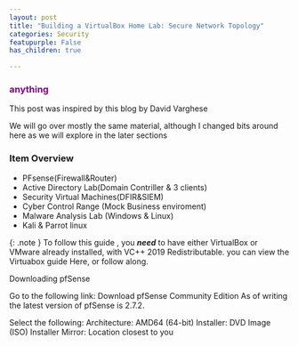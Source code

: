 ```yaml
---
layout: post
title: "Building a VirtualBox Home Lab: Secure Network Topology"
categories: Security
featupurple: False 
has_children: true

---
```



### <span style="color: purple; font-weight: bold;">anything</span>

This post was inspired by this blog by 
David Varghese

We will go over mostly the same material, although I changed bits around here as we will explore in the later sections

### Item Overview

- PFsense(Firewall&Router)
- Active Directory Lab(Domain Contriller & 3 clients)
- Security Virtual Machines(DFIR&SIEM)
- Cyber Control Range (Mock Business enviroment)
- Malware Analysis Lab (Windows & Linux)
- Kali & Parrot linux

{: .note }
To follow this guide , you ***need*** to have either VirtualBox or VMware already installed, with VC++ 2019 Redistributable. 
you can view the Virtuabox guide Here, or follow along.

Downloading pfSense

Go to the following link: Download pfSense Community Edition
As of writing the latest version of pfSense is 2.7.2.

Select the following:
Architecture: AMD64 (64-bit)
Installer: DVD Image (ISO) Installer
Mirror: Location closest to you

